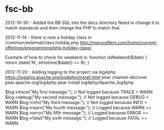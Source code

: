 fsc-bb
======
2012-10-30 - Added the BB SQL into the docs directory
Need to change it to match standards and then change the PHP to match that.

2012-11-14 - there is now a holiday class in /common/external/class.holiday.php
http://maccrafters.com/home/current-offerings/programming/php-holiday-class/

Example of how to check for weekend is:
function isWeekend($date) {
    return (date('N', strtotime($date)) >= 6);
}

2012-11-20 - Adding logging to the project via log4php
https://logging.apache.org/log4php/install.html
pear channel-discover pear.apache.org/log4php
pear install log4php/Apache_log4php

$log->trace("My first message.");   // Not logged because TRACE < WARN
$log->debug("My second message.");  // Not logged because DEBUG < WARN
$log->info("My third message.");    // Not logged because INFO < WARN
$log->warn("My fourth message.");   // Logged because WARN >= WARN
$log->error("My fifth message.");   // Logged because ERROR >= WARN
$log->fatal("My sixth message.");   // Logged because FATAL >= WARN


